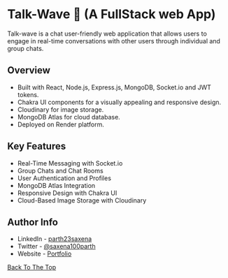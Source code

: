 # Talk-Wave 🌊 (A  FullStack web App)

Talk-wave is a chat user-friendly web application that allows users to engage in real-time conversations
with other users through individual and group chats.

## Overview

- Built with React, Node.js, Express.js, MongoDB, Socket.io and JWT tokens.
- Chakra UI components for a visually appealing and responsive design.
- Cloudinary for image storage.
- MongoDB Atlas for cloud database.
- Deployed on Render platform.

## Key Features

- Real-Time Messaging with Socket.io
- Group Chats and Chat Rooms
- User Authentication and Profiles
- MongoDB Atlas Integration
- Responsive Design with Chakra UI
- Cloud-Based Image Storage with Cloudinary



## Author Info

- LinkedIn - [parth23saxena](https://www.linkedin.com/in/parth23saxena/)
- Twitter - [@saxena100parth](https://twitter.com/saxena100parth)
- Website - [Portfolio](https://saxena100parth.github.io/Portfolio/index.html)

[Back To The Top](#read-me-template)
